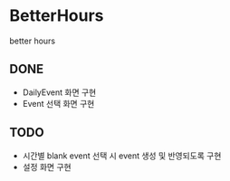 # BetterHours

better hours

DONE
-----

* DailyEvent 화면 구현
* Event 선택 화면 구현

TODO
-----

* 시간별 blank event 선택 시 event 생성 및 반영되도록 구현
* 설정 화면 구현 
